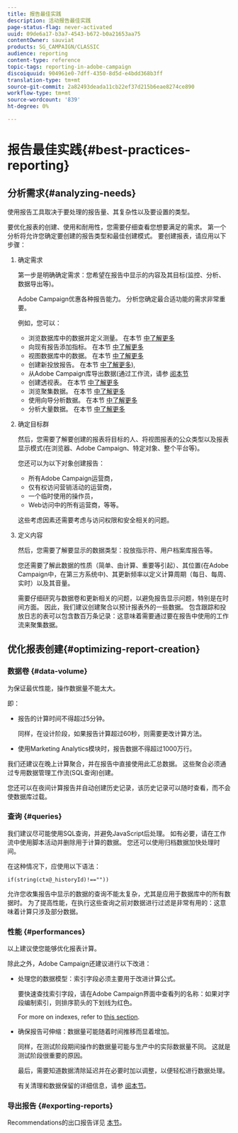 ```yaml
---
title: 报告最佳实践
description: 活动报告最佳实践
page-status-flag: never-activated
uuid: 09de6a17-b3a7-4543-b672-b0a21653aa75
contentOwner: sauviat
products: SG_CAMPAIGN/CLASSIC
audience: reporting
content-type: reference
topic-tags: reporting-in-adobe-campaign
discoiquuid: 904961e0-7dff-4350-8d5d-e4bdd368b3ff
translation-type: tm+mt
source-git-commit: 2a82493deada11cb22ef37d215b6eae8274ce890
workflow-type: tm+mt
source-wordcount: '839'
ht-degree: 0%

---
```



# 报告最佳实践{#best-practices-reporting}

## 分析需求{#analyzing-needs}

使用报告工具取决于要处理的报告量、其复杂性以及要设置的类型。

要优化报表的创建、使用和耐用性，您需要仔细查看您想要满足的需求。 第一个分析将允许您确定要创建的报告类型和最佳创建模式。 要创建报表，请应用以下步骤：

1. 确定需求

   第一步是明确确定需求：您希望在报告中显示的内容及其目标(监控、分析、数据导出等)。

   Adobe Campaign优惠各种报告能力。 分析您确定最合适功能的需求非常重要。

   例如，您可以：

   * 浏览数据库中的数据并定义测量。 在本节 [中了解更多](../../reporting/using/about-cubes.md)
   * 向现有报告添加指标。 在本节 [中了解更多](../../reporting/using/about-reports-creation-in-campaign.md)
   * 视图数据库中的数据。 在本节 [中了解更多](../../reporting/using/about-descriptive-analysis.md)
   * 创建新投放报告。 在本节 [中了解更多](../../reporting/using/about-reports-creation-in-campaign.md)),
   * 从Adobe Campaign库导出数据(通过工作流，请参 [阅本节](../../workflow/using/about-workflows.md)
   * 创建透视表。 在本节 [中了解更多](../../reporting/using/creating-a-table.md#creating-a-breakdown-or-pivot-table)
   * 浏览聚集数据。 在本节 [中了解更多](../../reporting/using/about-cubes.md)
   * 使用向导分析数据。 在本节 [中了解更多](../../reporting/using/about-descriptive-analysis.md)
   * 分析大量数据。 在本节 [中了解更多](../../reporting/using/about-reports-creation-in-campaign.md)

1. 确定目标群

   然后，您需要了解要创建的报表将目标的人、将视图报表的公众类型以及报表显示模式(在浏览器、Adobe Campaign、特定对象、整个平台等)。

   您还可以为以下对象创建报告：

   * 所有Adobe Campaign运营商，
   * 仅有权访问营销活动的运营商，
   * 一个临时使用的操作员，
   * Web访问中的所有运营商，等等。

   这些考虑因素还需要考虑与访问权限和安全相关的问题。

1. 定义内容

   然后，您需要了解要显示的数据类型：投放指示符、用户档案库报告等。

   您还需要了解此数据的性质（简单、由计算、重要等引起）、其位置(在Adobe Campaign中，在第三方系统中)、其更新频率以定义计算周期（每日、每周、实时）以及其音量。

   需要仔细研究与数据卷和更新相关的问题，以避免报告显示问题，特别是在时间方面。 因此，我们建议创建聚合以预计报表外的一些数据。 包含跟踪和投放日志的表可以包含数百万条记录：这意味着需要通过要在报告中使用的工作流来聚集数据。

## 优化报表创建{#optimizing-report-creation}

### 数据卷 {#data-volume}

为保证最优性能，操作数据量不能太大。

即：

* 报告的计算时间不得超过5分钟。

   同样，在设计阶段，如果报告计算超过60秒，则需要更改计算方法。

* 使用Marketing Analytics模块时，报告数据不得超过1000万行。

我们还建议在晚上计算聚合，并在报告中直接使用此汇总数据。 这些聚合必须通过专用数据管理工作流(SQL查询)创建。

您还可以在夜间计算报告并自动创建历史记录，该历史记录可以随时查看，而不会使数据库过载。

### 查询 {#queries}

我们建议尽可能使用SQL查询，并避免JavaScript后处理。 如有必要，请在工作流中使用脚本活动并删除用于计算的数据。 您还可以使用归档数据加快处理时间。

在这种情况下，应使用以下语法：

```
if(string(ctx@_historyId)!==""))
```

允许您收集报告中显示的数据的查询不能太复杂，尤其是应用于数据库中的所有数据时。 为了提高性能，在执行这些查询之前对数据进行过滤是非常有用的：这意味着计算只涉及部分数据。

### 性能 {#performances}

以上建议使您能够优化报表计算。

除此之外，Adobe Campaign还建议进行以下改进：

* 处理您的数据模型：索引字段必须主要用于改进计算公式。

   要快速查找索引字段，请在Adobe Campaign界面中查看列的名称：如果对字段编制索引，则排序箭头的下划线为红色。

   For more on indexes, refer to [this section](../../configuration/using/data-model-best-practices.md#indexes).

* 确保报告可伸缩：数据量可能随着时间推移而显着增加。

   同样，在测试阶段期间操作的数据量可能与生产中的实际数据量不同。 这就是测试阶段很重要的原因。

   最后，需要知道数据清除延迟并在必要时加以调整，以便轻松进行数据处理。

   有关清理和数据保留的详细信息，请参 [阅本节](../../configuration/using/data-model-best-practices.md#data-retention)。

### 导出报告 {#exporting-reports}

Recommendations的出口报告详见 [本节](../../reporting/using/actions-on-reports.md#exporting-a-report)。
